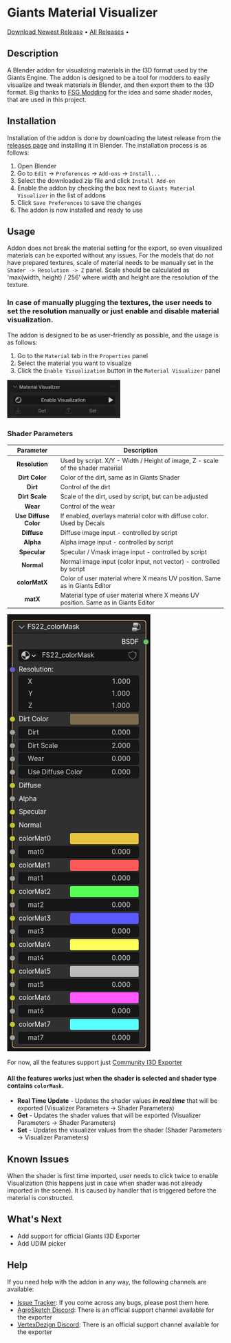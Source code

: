# Giants Material Visualizer

<p align="left">
  <a href="https://github.com/StjerneIdioten/I3D-Blender-Addon/releases/latest/download/i3d_exporter.zip">Download Newest Release</a> •
  <a href="https://github.com/StjerneIdioten/I3D-Blender-Addon/releases">All Releases</a> •
</p>

## Description

A Blender addon for visualizing materials in the I3D format used by the Giants Engine. The addon is designed to be a tool for modders to easily visualize and tweak materials in Blender, and then export them to the I3D format.
Big thanks to [FSG Modding](https://github.com/FSGModding/Blender_FS22_UDIM_Visualization) for the idea and some shader nodes, that are used in this project.

## Installation

Installation of the addon is done by downloading the latest release from the [releases page]() and installing it in Blender. The installation process is as follows:

1. Open Blender
2. Go to `Edit` -> `Preferences` -> `Add-ons` -> `Install...`
3. Select the downloaded zip file and click `Install Add-on`
4. Enable the addon by checking the box next to `Giants Material Visualizer` in the list of addons
5. Click `Save Preferences` to save the changes
6. The addon is now installed and ready to use

## Usage

Addon does not break the material setting for the export, so even visualized materials can be exported without any issues.
For the models that do not have prepared textures, scale of material needs to be manually set in the `Shader -> Resolution -> Z` panel.
Scale should be calculated as 'max(width, height) / 256' where width and height are the resolution of the texture.

### In case of manually plugging the textures, the user needs to set the resolution manually or just enable and disable material visualization.

The addon is designed to be as user-friendly as possible, and the usage is as follows:

1. Go to the `Material` tab in the `Properties` panel
2. Select the material you want to visualize
3. Click the `Enable Visualization` button in the `Material Visualizer` panel

![](img/img_1.png)

### Shader Parameters

|       Parameter       | Description                                                                        |
|:---------------------:|------------------------------------------------------------------------------------|
|    **Resolution**     | Used by script. X/Y - Width / Height of image, Z - scale of the shader material    |
|    **Dirt Color**     | Color of the dirt, same as in Giants Shader                                        |
|       **Dirt**        | Control of the dirt                                                                |
|    **Dirt Scale**     | Scale of the dirt, used by script, but can be adjusted                             |
|       **Wear**        | Control of the wear                                                                |
| **Use Diffuse Color** | If enabled, overlays material color with diffuse color. Used by Decals             |
|      **Diffuse**      | Diffuse image input - controlled by script                                         |
|       **Alpha**       | Alpha image input - controlled by script                                           |
|     **Specular**      | Specular / Vmask image input - controlled by script                                |
|      **Normal**       | Normal image input (color input, not vector) - controlled by script                |
|     **colorMatX**     | Color of user material where X means UV position. Same as in Giants Editor         |
|       **matX**        | Material type of user material where X means UV position. Same as in Giants Editor |

![](img/img_2.png)

For now, all the features support just [Community I3D Exporter](https://github.com/StjerneIdioten/I3D-Blender-Addon)

#### All the features works just when the shader is selected and shader type contains `colorMask`.

- **Real Time Update** - Updates the shader values _**in real time**_ that will be exported (Visualizer Parameters -> Shader Parameters)
- **Get** - Updates the shader values that will be exported (Visualizer Parameters -> Shader Parameters)
- **Set** - Updates the visualizer values from the shader (Shader Parameters -> Visualizer Parameters)

## Known Issues

When the shader is first time imported, user needs to click twice to enable Visualization (this happens just in case when shader was not already imported in the scene).
It is caused by handler that is triggered before the material is constructed.

## What's Next

- Add support for official Giants I3D Exporter
- Add UDIM picker

## Help

If you need help with the addon in any way, the following channels are available:

* [Issue Tracker](https://github.com/FS-Community-Tools/Giants-Material-Visualizer/issues): If you come across any bugs, please post them here.
* [AgroSketch Discord](https://discord.gg/Qb6hq5z): There is an official support channel available for the exporter
* [VertexDezign Discord](https://discord.com/invite/vertexdezign): There is an official support channel available for the exporter